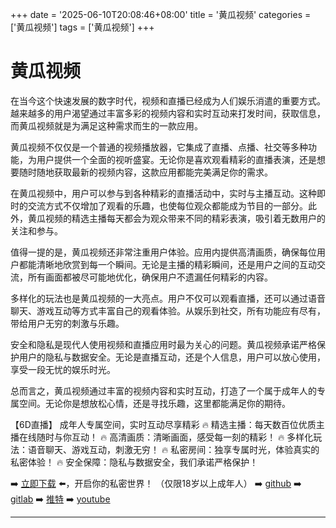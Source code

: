 +++
date = '2025-06-10T20:08:46+08:00'
title = '黄瓜视频'
categories = ['黄瓜视频']
tags = ['黄瓜视频']
+++

# 黄瓜视频

在当今这个快速发展的数字时代，视频和直播已经成为人们娱乐消遣的重要方式。越来越多的用户渴望通过丰富多彩的视频内容和实时互动来打发时间，获取信息，而黄瓜视频就是为满足这种需求而生的一款应用。

黄瓜视频不仅仅是一个普通的视频播放器，它集成了直播、点播、社交等多种功能，为用户提供一个全面的视听盛宴。无论你是喜欢观看精彩的直播表演，还是想要随时随地获取最新的视频内容，这款应用都能完美满足你的需求。

在黄瓜视频中，用户可以参与到各种精彩的直播活动中，实时与主播互动。这种即时的交流方式不仅增加了观看的乐趣，也使每位观众都能成为节目的一部分。此外，黄瓜视频的精选主播每天都会为观众带来不同的精彩表演，吸引着无数用户的关注和参与。

值得一提的是，黄瓜视频还非常注重用户体验。应用内提供高清画质，确保每位用户都能清晰地欣赏到每一个瞬间。无论是主播的精彩瞬间，还是用户之间的互动交流，所有画面都被尽可能地优化，确保用户不遗漏任何精彩的内容。

多样化的玩法也是黄瓜视频的一大亮点。用户不仅可以观看直播，还可以通过语音聊天、游戏互动等方式丰富自己的观看体验。从娱乐到社交，所有功能应有尽有，带给用户无穷的刺激与乐趣。

安全和隐私是现代人使用视频和直播应用时最为关心的问题。黄瓜视频承诺严格保护用户的隐私与数据安全。无论是直播互动，还是个人信息，用户可以放心使用，享受一段无忧的娱乐时光。

总而言之，黄瓜视频通过丰富的视频内容和实时互动，打造了一个属于成年人的专属空间。无论你是想放松心情，还是寻找乐趣，这里都能满足你的期待。

【6D直播】
成年人专属空间，实时互动尽享精彩
🔥 精选主播：每天数百位优质主播在线随时与你互动！
🔥 高清画质：清晰画面，感受每一刻的精彩！
🔥 多样化玩法：语音聊天、游戏互动，刺激无穷！
🔥 私密房间：独享专属时光，体验真实的私密体验！
🔥 安全保障：隐私与数据安全，我们承诺严格保护！

➡️ [立即下载](https://down123.s3.ap-east-1.amazonaws.com/down/down.html?channelCode=blog) ⬅️，开启你的私密世界！
（仅限18岁以上成年人）
➡️ [github](https://aldult-live.github.io/)
➡️ [gitlab](https://seo-09598d.gitlab.io/)
➡️ [推特](https://x.com/wegame33)
➡️ [youtube](https://www.youtube.com/@6Dlive)

---
